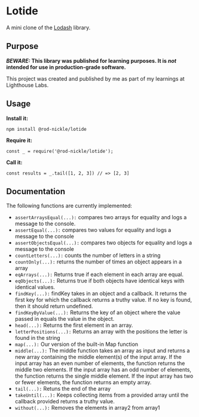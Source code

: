 # Lotide

A mini clone of the [Lodash](https://lodash.com) library.

## Purpose

**_BEWARE:_ This library was published for learning purposes. It is _not_ intended for use in production-grade software.**

This project was created and published by me as part of my learnings at Lighthouse Labs.

## Usage

**Install it:**

`npm install @rod-nickle/lotide`

**Require it:**

`const _ = require('@rod-nickle/lotide');`

**Call it:**

`const results = _.tail([1, 2, 3]) // => [2, 3]`

## Documentation

The following functions are currently implemented:

- `assertArraysEqual(...):` compares two arrays for equality and logs a message to the console.
- `assertEqual(...):` compares two values for equality and logs a message to the console
- `assertObjectsEqual(...):` compares two objects for equality and logs a message to the console
- `countLetters(...):` counts the number of letters in a string
- `countOnly(...):` returns the number of times an object appears in a array
- `eqArrays(...):` Returns true if each element in each array are equal.
- `eqObjects(...):` Returns true if both objects have identical keys with identical values.
- `findKey(...):` findKey takes in an object and a callback. It returns the first key for which the callback returns a truthy value. If no key is found, then it should return undefined.
- `findKeyByValue(...):` Returns the key of an object where the value passed in equals the value in the object.
- `head(...):` Returns the first element in an array.
- `letterPositions(...):` Returns an array with the positions the letter is found in the string
- `map(...):` Our version of the built-in Map function
- `middle(...):` The middle function takes an array as input and returns a new array containing the middle element(s) of the input array. If the input array has an even number of elements, the function returns the middle two elements. If the input array has an odd number of elements, the function returns the single middle element. If the input array has two or fewer elements, the function returns an empty array.
- `tail(...):` Retuns the end of the array
- `takeUntil(...):` Keeps collecting items from a provided array until the callback provided returns a truthy value.
- `without(...):` Removes the elements in array2 from array1
